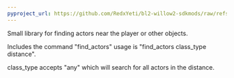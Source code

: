 ```yaml
---
pyproject_url: https://github.com/RedxYeti/bl2-willow2-sdkmods/raw/refs/heads/main/find_actors/pyproject.toml
---
```

 
Small library for finding actors near the player or other objects.

Includes the command "find_actors" usage is "find_actors class_type distance". 

class_type accepts "any" which will search for all actors in the distance.
